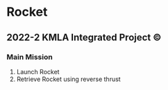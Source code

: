 # Rocket

## 2022-2 KMLA Integrated Project &copy;

### Main Mission

1. Launch Rocket
2. Retrieve Rocket using reverse thrust
